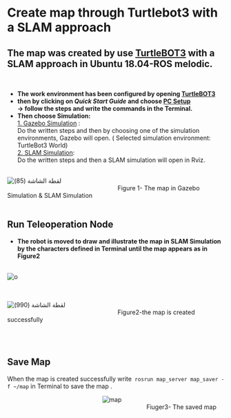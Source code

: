 
# Create map through Turtlebot3 with a SLAM approach

##  The map was created by use [TurtleBOT3](https://emanual.robotis.com/docs/en/platform/turtlebot3/overview/) with a SLAM approach in **Ubuntu 18.04**-**ROS melodic**.
<br>

  
 * **The work environment has been configured by opening [TurtleBOT3](https://emanual.robotis.com/docs/en/platform/turtlebot3/overview/)** <br>
* **then by clicking on **_Quick Start Guide_** and choose [PC Setup](https://emanual.robotis.com/docs/en/platform/turtlebot3/quick-start/)** <br>
**→ follow the steps and write the commands in the Terminal.** <br>
 * **Then choose Simulation:** <br>
[1. Gazebo Simulation](https://emanual.robotis.com/docs/en/platform/turtlebot3/simulation/#gazebo-simulation) :<br>
Do the written steps and then by choosing one of the simulation environments, Gazebo will open. ( Selected simulation environment: TurtleBot3 World)<br>
[2. SLAM Simulation](https://emanual.robotis.com/docs/en/platform/turtlebot3/slam_simulation/):<br>
Do the written steps and then a SLAM simulation will open in Rviz.<br><br>

![‏‏لقطة الشاشة (85)](https://user-images.githubusercontent.com/52053143/125205857-fd6cd900-e28c-11eb-8f09-ee4c32b9ecb4.png)<br>
 &nbsp;&nbsp;&nbsp;&nbsp;&nbsp;&nbsp;&nbsp;&nbsp;&nbsp;&nbsp;&nbsp;&nbsp;&nbsp;&nbsp;&nbsp;&nbsp;&nbsp;&nbsp;&nbsp;&nbsp;&nbsp;&nbsp;&nbsp;&nbsp;&nbsp;&nbsp;&nbsp;&nbsp;&nbsp;&nbsp;&nbsp;&nbsp;&nbsp;&nbsp;&nbsp;&nbsp;&nbsp;&nbsp;&nbsp;&nbsp;&nbsp;&nbsp;&nbsp;&nbsp;&nbsp;&nbsp;&nbsp;&nbsp;&nbsp;&nbsp;&nbsp;&nbsp;&nbsp;&nbsp;&nbsp;&nbsp;&nbsp;&nbsp;&nbsp;&nbsp;&nbsp;&nbsp;&nbsp;&nbsp;  Figure 1- The map in Gazebo Simulation & SLAM Simulation <br><br>

## Run Teleoperation Node
* **The robot is moved to draw and illustrate the map in SLAM Simulation by the characters defined in Terminal until the map appears as in Figure2** <br><br>

![o](https://user-images.githubusercontent.com/52053143/125210916-4e8bc580-e2ab-11eb-8365-31024bd49590.png)


<br><br>
![‏‏لقطة الشاشة (990)](https://user-images.githubusercontent.com/52053143/125205782-9ea75f80-e28c-11eb-8793-62ea60ca6581.png)<br>
 &nbsp;&nbsp;&nbsp;&nbsp;&nbsp;&nbsp;&nbsp;&nbsp;&nbsp;&nbsp;&nbsp;&nbsp;&nbsp;&nbsp;&nbsp;&nbsp;&nbsp;&nbsp;&nbsp;&nbsp;&nbsp;&nbsp;&nbsp;&nbsp;&nbsp;&nbsp;&nbsp;&nbsp;&nbsp;&nbsp;&nbsp;&nbsp;&nbsp;&nbsp;&nbsp;&nbsp;&nbsp;&nbsp;&nbsp;&nbsp;&nbsp;&nbsp;&nbsp;&nbsp;&nbsp;&nbsp;&nbsp;&nbsp;&nbsp;&nbsp;&nbsp;&nbsp;&nbsp;&nbsp;&nbsp;&nbsp;&nbsp;&nbsp;&nbsp;&nbsp;&nbsp;&nbsp;&nbsp;&nbsp;  Figure2-the map is created successfully

<br><br>
## Save Map
When the map is created successfully write` rosrun map_server map_saver -f ~/map` in Terminal to save the map .

&nbsp;&nbsp;&nbsp;&nbsp;&nbsp;&nbsp;&nbsp;&nbsp;&nbsp;&nbsp;&nbsp;&nbsp;&nbsp;&nbsp;&nbsp;&nbsp;&nbsp;&nbsp;&nbsp;&nbsp;&nbsp;&nbsp;&nbsp;&nbsp;&nbsp;&nbsp;&nbsp;&nbsp;&nbsp;&nbsp;&nbsp;&nbsp;&nbsp;&nbsp;&nbsp;&nbsp;&nbsp;&nbsp;&nbsp;&nbsp;&nbsp;&nbsp;&nbsp;&nbsp;&nbsp;&nbsp;&nbsp;&nbsp;&nbsp;&nbsp;&nbsp;&nbsp;&nbsp;&nbsp;&nbsp;&nbsp;![map](https://user-images.githubusercontent.com/52053143/125205984-74a26d00-e28d-11eb-8227-f4b571dde4a9.jpg)<br>
&nbsp;&nbsp;&nbsp;&nbsp;&nbsp;&nbsp;&nbsp;&nbsp;&nbsp;&nbsp;&nbsp;&nbsp;&nbsp;&nbsp;&nbsp;&nbsp;&nbsp;&nbsp;&nbsp;&nbsp;&nbsp;&nbsp;&nbsp;&nbsp;&nbsp;&nbsp;&nbsp;&nbsp;&nbsp;&nbsp;&nbsp;&nbsp;&nbsp;&nbsp;&nbsp;&nbsp;&nbsp;&nbsp;&nbsp;&nbsp;&nbsp;&nbsp;&nbsp;&nbsp;&nbsp;&nbsp;&nbsp;&nbsp;&nbsp;&nbsp;&nbsp;&nbsp;&nbsp;&nbsp;&nbsp;&nbsp;&nbsp;&nbsp;&nbsp;&nbsp;&nbsp;&nbsp;&nbsp;&nbsp;&nbsp;&nbsp;&nbsp;&nbsp;&nbsp;&nbsp;&nbsp;&nbsp;&nbsp;&nbsp;&nbsp;&nbsp;&nbsp;&nbsp;&nbsp;&nbsp;&nbsp;&nbsp;Fiuger3- The saved map
<br><br>


